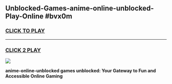 
## Unblocked-Games-anime-online-unblocked-Play-Online #bvx0m
<h3>
<a href="https://news.freeplayer.one?title=anime-online-unblocked&ref=3">CLICK TO PLAY</a></h3>
<hr>

<h3>
<a href="https://news.freeplayer.one?title=anime-online-unblocked&ref=3">CLICK 2 PLAY</a>
  
</h3>

<a href="https://news.freeplayer.one?title=anime-online-unblocked&ref=3"><img src="https://clearcache.store/games.png"></a>


**anime-online-unblocked games unblocked: Your Gateway to Fun and Accessible Online Gaming**
